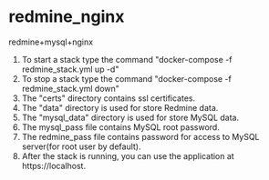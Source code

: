 # redmine_nginx
redmine+mysql+nginx

1. To start a stack type the command "docker-compose -f redmine_stack.yml up -d"
2. To stop a stack type the command "docker-compose -f redmine_stack.yml down"
3. The "certs" directory contains ssl certificates.
4. The "data" directory is used for store Redmine data.
5. The "mysql_data" directory is used for store MySQL data.
6. The mysql_pass file contains MySQL root password. 
7. The redmine_pass file contains password for access to MySQL server(for root user by default).
8. After the stack is running, you can use the application at https://localhost.

